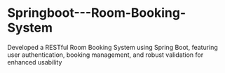 # Springboot---Room-Booking-System
Developed a RESTful Room Booking System using Spring Boot, featuring user authentication, booking management, and robust validation for enhanced usability
